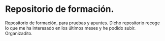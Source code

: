 # Repositorio de formación.

Repositorio de formación, para pruebas y apuntes. 
Dicho repositorio recoge lo que me ha interesado en los últimos meses y he podido subir.
Organizadito.
